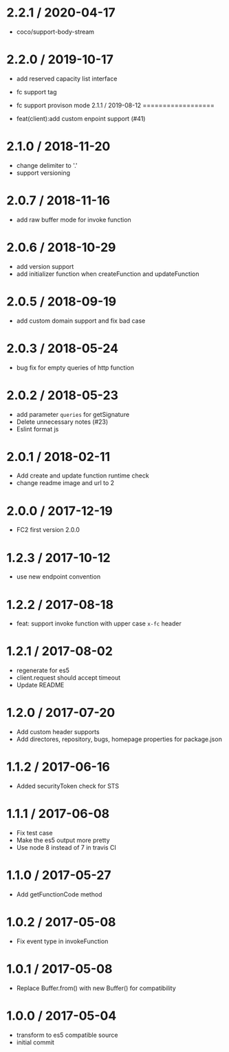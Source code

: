 

2.2.1 / 2020-04-17
==================

  * coco/support-body-stream

2.2.0 / 2019-10-17
==================

  * add reserved capacity list interface
  * fc support tag
  * fc support provison mode
2.1.1 / 2019-08-12
==================

  * feat(client):add custom enpoint support (#41)

2.1.0 / 2018-11-20
==================

  * change delimiter to '.'
  * support versioning

2.0.7 / 2018-11-16
==================
* add raw buffer mode for invoke function


2.0.6 / 2018-10-29
==================

  * add version support
  * add initializer function when createFunction and updateFunction

2.0.5 / 2018-09-19
==================

  * add custom domain support and fix bad case

2.0.3 / 2018-05-24
==================

  * bug fix for empty queries of http function

2.0.2 / 2018-05-23
==================

  * add parameter `queries` for getSignature
  * Delete unnecessary notes (#23)
  * Eslint format js

2.0.1 / 2018-02-11
==================

  * Add create and update function runtime check
  * change readme image and url to 2

2.0.0 / 2017-12-19
==================

  * FC2 first version 2.0.0

1.2.3 / 2017-10-12
==================

  * use new endpoint convention

1.2.2 / 2017-08-18
==================

  * feat: support invoke function with upper case `x-fc` header

1.2.1 / 2017-08-02
==================

  * regenerate for es5
  * client.request should accept timeout
  * Update README

1.2.0 / 2017-07-20
==================

  * Add custom header supports
  * Add directores, repository, bugs, homepage properties for package.json

1.1.2 / 2017-06-16
==================

  * Added securityToken check for STS

1.1.1 / 2017-06-08
==================

  * Fix test case
  * Make the es5 output more pretty
  * Use node 8 instead of 7 in travis CI

1.1.0 / 2017-05-27
==================

  * Add getFunctionCode method

1.0.2 / 2017-05-08
==================

  * Fix event type in invokeFunction

1.0.1 / 2017-05-08
==================

  * Replace Buffer.from() with new Buffer() for compatibility

1.0.0 / 2017-05-04
==================

  * transform to es5 compatible source
  * initial commit

